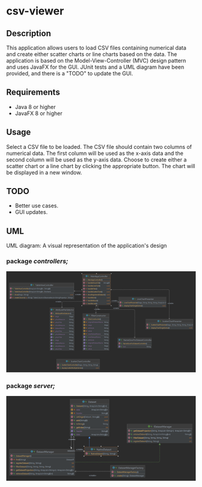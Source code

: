 # csv-viewer
## Description
This application allows users to load CSV files containing numerical data and create either scatter charts or line charts based on the data. The application is based on the Model-View-Controller (MVC) design pattern and uses JavaFX for the GUI. JUnit tests and a UML diagram have been provided, and there is a "TODO" to update the GUI.

## Requirements
* Java 8 or higher
* JavaFX 8 or higher
## Usage
Select a CSV file to be loaded. The CSV file should contain two columns of numerical data. The first column will be used as the x-axis data and the second column will be used as the y-axis data.
Choose to create either a scatter chart or a line chart by clicking the appropriate button. The chart will be displayed in a new window.
## TODO
* Better use cases.
* GUI updates.
## UML
UML diagram: A visual representation of the application's design
### package _controllers;_
![controllers.png](uml%2Fcontrollers.png)
### package _server;_
![server.png](uml%2Fserver.png)
